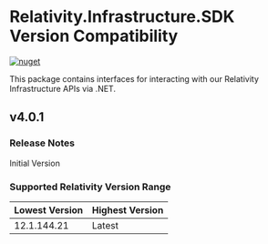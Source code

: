 # Relativity.Infrastructure.SDK Version Compatibility

[![nuget](https://img.shields.io/nuget/v/Relativity.Infrastructure.SDK.svg)](https://www.nuget.org/packages/Relativity.Infrastructure.SDK)

This package contains interfaces for interacting with our Relativity Infrastructure APIs via .NET.

## v4.0.1

### Release Notes

Initial Version

### Supported Relativity Version Range

Lowest Version | Highest Version
--- | ---
12.1.144.21 | Latest
